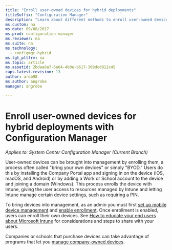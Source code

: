 ```yaml
---
title: "Enroll user-owned devices for hybrid deployments"
titleSuffix: "Configuration Manager"
description: "Learn about different methods to enroll user-owned devices for hybrid deployments with Configuration Manager."
ms.custom: na
ms.date: 09/08/2017
ms.prod: configuration-manager
ms.reviewer: na
ms.suite: na
ms.technology:
  - configmgr-hybrid
ms.tgt_pltfrm: na
ms.topic: article
ms.assetid: 2bdaa8a7-6a64-4b0e-b617-309dcd912c45
caps.latest.revision: 13
author: arob98
ms.author: angrobe
manager: angrobe

---
```

# Enroll user-owned devices for hybrid deployments with Configuration Manager

*Applies to: System Center Configuration Manager (Current Branch)*

User-owned devices can be brought into management by enrolling them, a process often called "bring your own devices" or simply "BYOD." Users do this by installing the Company Portal app and signing in on the device (iOS, macOS, and Android) or by adding a Work or School account to the device and joining a domain (Windows). This process enrolls the device with Intune, giving the user access to resources managed by Intune and letting Intune manage certain device settings, such as requiring a PIN.

To bring devices into management, as an admin you must first [set up mobile device management](setup-hybrid-mdm.md) and [enable enrollment](enable-platform-enrollment.md). Once enrollment is enabled, users can enroll their own devices. See [How to educate your end users about Microsoft Intune](https://docs.microsoft.com/intune/end-user-educate) for considerations and steps to share with your users.

Companies or schools that purchase devices can take advantage of programs that let you [manage company-owned devices](enroll-company-owned-devices.md).
